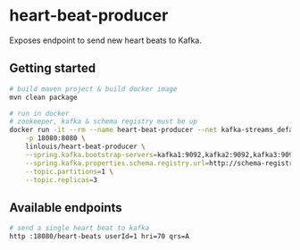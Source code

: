 # heart-beat-producer

Exposes endpoint to send new heart beats to Kafka.

## Getting started

```bash
# build maven project & build docker image
mvn clean package

# run in docker
# zookeeper, kafka & schema registry must be up
docker run -it --rm --name heart-beat-producer --net kafka-streams_default \
    -p 18080:8080 \
    linlouis/heart-beat-producer \
    --spring.kafka.bootstrap-servers=kafka1:9092,kafka2:9092,kafka3:9092 \
    --spring.kafka.properties.schema.registry.url=http://schema-registry:8081 \
    --topic.partitions=1 \
    --topic.replicas=3
```

## Available endpoints

```bash
# send a single heart beat to kafka
http :18080/heart-beats userId=1 hri=70 qrs=A
```
